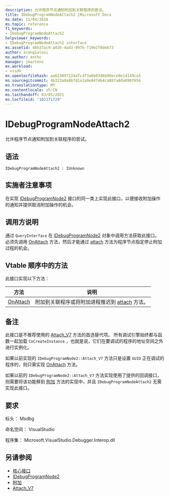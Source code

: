 ```yaml
---
description: 允许程序节点通知附加到关联程序的尝试。
title: IDebugProgramNodeAttach2 |Microsoft Docs
ms.date: 11/04/2016
ms.topic: reference
f1_keywords:
- IDebugProgramNodeAttach2
helpviewer_keywords:
- IDebugProgramNodeAttach2 interface
ms.assetid: 46b37ac9-a026-4ad3-997b-f19e2f8deb73
author: acangialosi
ms.author: anthc
manager: jmartens
ms.workload:
- vssdk
ms.openlocfilehash: aa623097224afc4f3a6b93d6b98ece0e14149ca5
ms.sourcegitcommit: 4b323a8a8bfd1a1a9e84f4b4ca88fa8da690f656
ms.translationtype: MT
ms.contentlocale: zh-CN
ms.lasthandoff: 03/05/2021
ms.locfileid: "102171729"
---
```

# <a name="idebugprogramnodeattach2"></a>IDebugProgramNodeAttach2
允许程序节点通知附加到关联程序的尝试。

## <a name="syntax"></a>语法

```
IDebugProgramNodeAttach2 : IUnknown
```

## <a name="notes-for-implementers"></a>实施者注意事项
 在实现 [IDebugProgramNode2](../../../extensibility/debugger/reference/idebugprogramnode2.md) 接口的同一类上实现此接口，以便接收附加操作的通知并提供取消附加操作的机会。

## <a name="notes-for-callers"></a>调用方说明
 通过 `QueryInterface` 在 [IDebugProgramNode2](../../../extensibility/debugger/reference/idebugprogramnode2.md) 对象中调用方法获取此接口。 必须先调用 [OnAttach](../../../extensibility/debugger/reference/idebugprogramnodeattach2-onattach.md) 方法，然后才能通过 [attach](../../../extensibility/debugger/reference/idebugengine2-attach.md) 方法为程序节点指定停止附加过程的机会。

## <a name="methods-in-vtable-order"></a>Vtable 顺序中的方法
 此接口实现以下方法：

|方法|说明|
|------------|-----------------|
|[OnAttach](../../../extensibility/debugger/reference/idebugprogramnodeattach2-onattach.md)|附加到关联程序或将附加进程推迟到 [attach](../../../extensibility/debugger/reference/idebugengine2-attach.md) 方法。|

## <a name="remarks"></a>备注
 此接口是不推荐使用的 [Attach_V7](../../../extensibility/debugger/reference/idebugprogramnode2-attach-v7.md) 方法的首选替代项。 所有调试引擎始终都与函数一起加载 `CoCreateInstance` ，也就是说，它们在要调试的程序的地址空间之外进行实例化。

 如果以前实现的 `IDebugProgramNode2::Attach_V7` 方法只是设置 `GUID` 正在调试的程序的，则只需实现 [OnAttach](../../../extensibility/debugger/reference/idebugprogramnodeattach2-onattach.md) 方法。

 如果以前的 `IDebugProgramNode2::Attach_V7` 方法实现使用了提供的回调接口，则需要将该功能移到 [附加](../../../extensibility/debugger/reference/idebugengine2-attach.md) 方法的实现中，并且 `IDebugProgramNodeAttach2` 无需实现此接口。

## <a name="requirements"></a>要求
 标头： Msdbg

 命名空间： VisualStudio

 程序集： Microsoft.VisualStudio.Debugger.Interop.dll

## <a name="see-also"></a>另请参阅
- [核心接口](../../../extensibility/debugger/reference/core-interfaces.md)
- [IDebugProgramNode2](../../../extensibility/debugger/reference/idebugprogramnode2.md)
- [附加](../../../extensibility/debugger/reference/idebugengine2-attach.md)
- [Attach_V7](../../../extensibility/debugger/reference/idebugprogramnode2-attach-v7.md)
